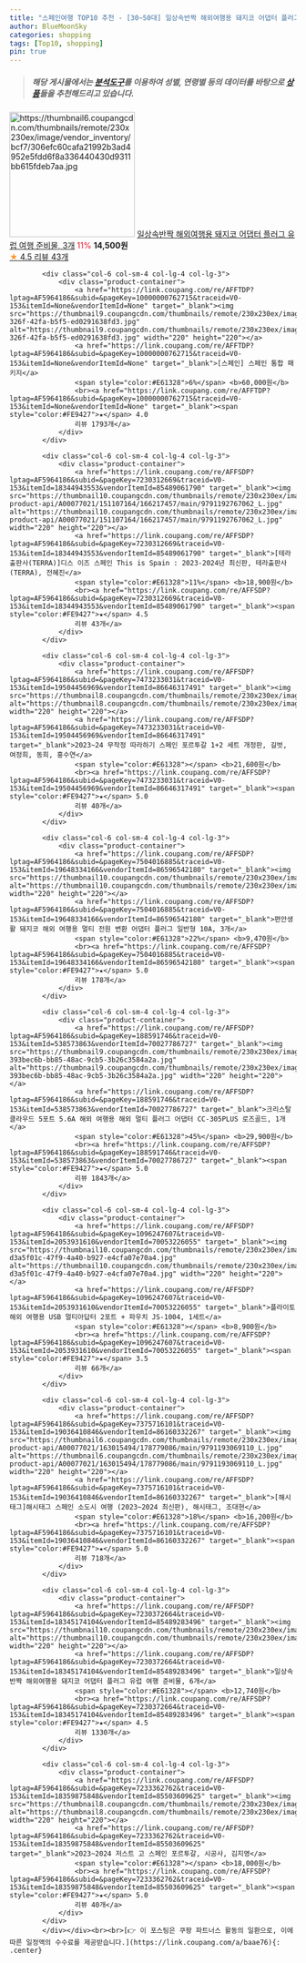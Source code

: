 ```yaml
---
title: "스페인여행 TOP10 추천 - [30~50대] 일상속반짝 해외여행용 돼지코 어댑터 플러그 유럽 여행 준비물, 3개"
author: BlueMoonSky
categories: shopping
tags: [Top10, shopping]
pin: true
---
```


> ##### 해당 게시물에서는 [**분석도구**](https://itemscout.io/)를 이용하여 **성별**, **연령별** 등의 데이터를 바탕으로 [**상품**](https://link.coupang.com/a/baae76)들을 추천해드리고 있습니다.
<div class="container"><div class="row">
            <div class="col-6 col-sm-4 col-lg-4 col-lg-3">
                <div class="product-container">
                    <a href="https://link.coupang.com/re/AFFSDP?lptag=AF5964186&subid=&pageKey=7230372664&traceid=V0-153&itemId=18345174107&vendorItemId=85489283504" target="_blank"><img src="https://thumbnail6.coupangcdn.com/thumbnails/remote/230x230ex/image/vendor_inventory/bcf7/306efc60cafa21992b3ad4952e5fdd6f8a336440430d9311bb615fdeb7aa.jpg" alt="https://thumbnail6.coupangcdn.com/thumbnails/remote/230x230ex/image/vendor_inventory/bcf7/306efc60cafa21992b3ad4952e5fdd6f8a336440430d9311bb615fdeb7aa.jpg" width="220" height="220"></a>
                    <a href="https://link.coupang.com/re/AFFSDP?lptag=AF5964186&subid=&pageKey=7230372664&traceid=V0-153&itemId=18345174107&vendorItemId=85489283504" target="_blank">일상속반짝 해외여행용 돼지코 어댑터 플러그 유럽 여행 준비물, 3개</a>
                    <span style="color:#E61328">11%</span> <b>14,500원</b>
                    <br><a href="https://link.coupang.com/re/AFFSDP?lptag=AF5964186&subid=&pageKey=7230372664&traceid=V0-153&itemId=18345174107&vendorItemId=85489283504" target="_blank"><span style="color:#FE9427">★</span> 4.5
                    리뷰 43개</a>
                </div>
            </div>
            
            <div class="col-6 col-sm-4 col-lg-4 col-lg-3">
                <div class="product-container">
                    <a href="https://link.coupang.com/re/AFFTDP?lptag=AF5964186&subid=&pageKey=10000000762715&traceid=V0-153&itemId=None&vendorItemId=None" target="_blank"><img src="https://thumbnail9.coupangcdn.com/thumbnails/remote/230x230ex/image/travel_reactor/travelConnect/common/A00238896/ad899d39-326f-42fa-b5f5-ed0291638fd3.jpg" alt="https://thumbnail9.coupangcdn.com/thumbnails/remote/230x230ex/image/travel_reactor/travelConnect/common/A00238896/ad899d39-326f-42fa-b5f5-ed0291638fd3.jpg" width="220" height="220"></a>
                    <a href="https://link.coupang.com/re/AFFTDP?lptag=AF5964186&subid=&pageKey=10000000762715&traceid=V0-153&itemId=None&vendorItemId=None" target="_blank">[스페인] 스페인 통합 패키지</a>
                    <span style="color:#E61328">6%</span> <b>60,000원</b>
                    <br><a href="https://link.coupang.com/re/AFFTDP?lptag=AF5964186&subid=&pageKey=10000000762715&traceid=V0-153&itemId=None&vendorItemId=None" target="_blank"><span style="color:#FE9427">★</span> 4.0
                    리뷰 1793개</a>
                </div>
            </div>
            
            <div class="col-6 col-sm-4 col-lg-4 col-lg-3">
                <div class="product-container">
                    <a href="https://link.coupang.com/re/AFFSDP?lptag=AF5964186&subid=&pageKey=7230312669&traceid=V0-153&itemId=18344943553&vendorItemId=85489061790" target="_blank"><img src="https://thumbnail10.coupangcdn.com/thumbnails/remote/230x230ex/image/retail-product-api/A00077021/151107164/166217457/main/9791192767062_L.jpg" alt="https://thumbnail10.coupangcdn.com/thumbnails/remote/230x230ex/image/retail-product-api/A00077021/151107164/166217457/main/9791192767062_L.jpg" width="220" height="220"></a>
                    <a href="https://link.coupang.com/re/AFFSDP?lptag=AF5964186&subid=&pageKey=7230312669&traceid=V0-153&itemId=18344943553&vendorItemId=85489061790" target="_blank">[테라출판사(TERRA)]디스 이즈 스페인 This is Spain : 2023-2024년 최신판, 테라출판사(TERRA), 전혜진</a>
                    <span style="color:#E61328">11%</span> <b>18,900원</b>
                    <br><a href="https://link.coupang.com/re/AFFSDP?lptag=AF5964186&subid=&pageKey=7230312669&traceid=V0-153&itemId=18344943553&vendorItemId=85489061790" target="_blank"><span style="color:#FE9427">★</span> 4.5
                    리뷰 43개</a>
                </div>
            </div>
            
            <div class="col-6 col-sm-4 col-lg-4 col-lg-3">
                <div class="product-container">
                    <a href="https://link.coupang.com/re/AFFSDP?lptag=AF5964186&subid=&pageKey=7473233031&traceid=V0-153&itemId=19504456969&vendorItemId=86646317491" target="_blank"><img src="https://thumbnail8.coupangcdn.com/thumbnails/remote/230x230ex/image/rs_quotation_api/ouqt7ij4/df459ed24cce494f9a767c88e2d9d909.jpg" alt="https://thumbnail8.coupangcdn.com/thumbnails/remote/230x230ex/image/rs_quotation_api/ouqt7ij4/df459ed24cce494f9a767c88e2d9d909.jpg" width="220" height="220"></a>
                    <a href="https://link.coupang.com/re/AFFSDP?lptag=AF5964186&subid=&pageKey=7473233031&traceid=V0-153&itemId=19504456969&vendorItemId=86646317491" target="_blank">2023~24 무작정 따라하기 스페인 포르투갈 1+2 세트 개정판, 길벗, 여정희, 동희, 홍수연</a>
                    <span style="color:#E61328"></span> <b>21,600원</b>
                    <br><a href="https://link.coupang.com/re/AFFSDP?lptag=AF5964186&subid=&pageKey=7473233031&traceid=V0-153&itemId=19504456969&vendorItemId=86646317491" target="_blank"><span style="color:#FE9427">★</span> 5.0
                    리뷰 40개</a>
                </div>
            </div>
            
            <div class="col-6 col-sm-4 col-lg-4 col-lg-3">
                <div class="product-container">
                    <a href="https://link.coupang.com/re/AFFSDP?lptag=AF5964186&subid=&pageKey=7504016885&traceid=V0-153&itemId=19648334166&vendorItemId=86596542180" target="_blank"><img src="https://thumbnail10.coupangcdn.com/thumbnails/remote/230x230ex/image/vendor_inventory/08ba/a17fff945e9421e19a3f72f93db34796913e83088ca581763b0d8b1dbbe3.jpg" alt="https://thumbnail10.coupangcdn.com/thumbnails/remote/230x230ex/image/vendor_inventory/08ba/a17fff945e9421e19a3f72f93db34796913e83088ca581763b0d8b1dbbe3.jpg" width="220" height="220"></a>
                    <a href="https://link.coupang.com/re/AFFSDP?lptag=AF5964186&subid=&pageKey=7504016885&traceid=V0-153&itemId=19648334166&vendorItemId=86596542180" target="_blank">편안생활 돼지코 해외 여행용 멀티 전원 변환 어댑터 플러그 일반형 10A, 3개</a>
                    <span style="color:#E61328">22%</span> <b>9,470원</b>
                    <br><a href="https://link.coupang.com/re/AFFSDP?lptag=AF5964186&subid=&pageKey=7504016885&traceid=V0-153&itemId=19648334166&vendorItemId=86596542180" target="_blank"><span style="color:#FE9427">★</span> 5.0
                    리뷰 178개</a>
                </div>
            </div>
            
            <div class="col-6 col-sm-4 col-lg-4 col-lg-3">
                <div class="product-container">
                    <a href="https://link.coupang.com/re/AFFSDP?lptag=AF5964186&subid=&pageKey=188591746&traceid=V0-153&itemId=538573863&vendorItemId=70027786727" target="_blank"><img src="https://thumbnail9.coupangcdn.com/thumbnails/remote/230x230ex/image/retail/images/3671197960036634-393bec6b-bb85-48ac-9cb5-3b26c3584a2a.jpg" alt="https://thumbnail9.coupangcdn.com/thumbnails/remote/230x230ex/image/retail/images/3671197960036634-393bec6b-bb85-48ac-9cb5-3b26c3584a2a.jpg" width="220" height="220"></a>
                    <a href="https://link.coupang.com/re/AFFSDP?lptag=AF5964186&subid=&pageKey=188591746&traceid=V0-153&itemId=538573863&vendorItemId=70027786727" target="_blank">크리스탈클라우드 5포트 5.6A 해외 여행용 해외 멀티 플러그 어댑터 CC-305PLUS 로즈골드, 1개</a>
                    <span style="color:#E61328">45%</span> <b>29,900원</b>
                    <br><a href="https://link.coupang.com/re/AFFSDP?lptag=AF5964186&subid=&pageKey=188591746&traceid=V0-153&itemId=538573863&vendorItemId=70027786727" target="_blank"><span style="color:#FE9427">★</span> 5.0
                    리뷰 1843개</a>
                </div>
            </div>
            
            <div class="col-6 col-sm-4 col-lg-4 col-lg-3">
                <div class="product-container">
                    <a href="https://link.coupang.com/re/AFFSDP?lptag=AF5964186&subid=&pageKey=1096247607&traceid=V0-153&itemId=2053931610&vendorItemId=70053226055" target="_blank"><img src="https://thumbnail10.coupangcdn.com/thumbnails/remote/230x230ex/image/retail/images/1210741063615776-d3a5f01c-47f9-4a40-b927-e4cfa07e70a4.jpg" alt="https://thumbnail10.coupangcdn.com/thumbnails/remote/230x230ex/image/retail/images/1210741063615776-d3a5f01c-47f9-4a40-b927-e4cfa07e70a4.jpg" width="220" height="220"></a>
                    <a href="https://link.coupang.com/re/AFFSDP?lptag=AF5964186&subid=&pageKey=1096247607&traceid=V0-153&itemId=2053931610&vendorItemId=70053226055" target="_blank">플라이토 해외 여행용 USB 멀티아답터 2포트 + 파우치 JS-1004, 1세트</a>
                    <span style="color:#E61328"></span> <b>8,900원</b>
                    <br><a href="https://link.coupang.com/re/AFFSDP?lptag=AF5964186&subid=&pageKey=1096247607&traceid=V0-153&itemId=2053931610&vendorItemId=70053226055" target="_blank"><span style="color:#FE9427">★</span> 3.5
                    리뷰 66개</a>
                </div>
            </div>
            
            <div class="col-6 col-sm-4 col-lg-4 col-lg-3">
                <div class="product-container">
                    <a href="https://link.coupang.com/re/AFFSDP?lptag=AF5964186&subid=&pageKey=7375716101&traceid=V0-153&itemId=19036410846&vendorItemId=86160332267" target="_blank"><img src="https://thumbnail6.coupangcdn.com/thumbnails/remote/230x230ex/image/retail-product-api/A00077021/163015494/178779086/main/9791193069110_L.jpg" alt="https://thumbnail6.coupangcdn.com/thumbnails/remote/230x230ex/image/retail-product-api/A00077021/163015494/178779086/main/9791193069110_L.jpg" width="220" height="220"></a>
                    <a href="https://link.coupang.com/re/AFFSDP?lptag=AF5964186&subid=&pageKey=7375716101&traceid=V0-153&itemId=19036410846&vendorItemId=86160332267" target="_blank">[해시태그]해시태그 스페인 소도시 여행 (2023~2024 최신판), 해시태그, 조대현</a>
                    <span style="color:#E61328">18%</span> <b>16,200원</b>
                    <br><a href="https://link.coupang.com/re/AFFSDP?lptag=AF5964186&subid=&pageKey=7375716101&traceid=V0-153&itemId=19036410846&vendorItemId=86160332267" target="_blank"><span style="color:#FE9427">★</span> 5.0
                    리뷰 718개</a>
                </div>
            </div>
            
            <div class="col-6 col-sm-4 col-lg-4 col-lg-3">
                <div class="product-container">
                    <a href="https://link.coupang.com/re/AFFSDP?lptag=AF5964186&subid=&pageKey=7230372664&traceid=V0-153&itemId=18345174104&vendorItemId=85489283496" target="_blank"><img src="https://thumbnail10.coupangcdn.com/thumbnails/remote/230x230ex/image/vendor_inventory/0af1/e2d6eef538387673c570e0bd67fcdbd7c1b45c116d144e87dd6a2c0b6439.jpg" alt="https://thumbnail10.coupangcdn.com/thumbnails/remote/230x230ex/image/vendor_inventory/0af1/e2d6eef538387673c570e0bd67fcdbd7c1b45c116d144e87dd6a2c0b6439.jpg" width="220" height="220"></a>
                    <a href="https://link.coupang.com/re/AFFSDP?lptag=AF5964186&subid=&pageKey=7230372664&traceid=V0-153&itemId=18345174104&vendorItemId=85489283496" target="_blank">일상속반짝 해외여행용 돼지코 어댑터 플러그 유럽 여행 준비물, 6개</a>
                    <span style="color:#E61328"></span> <b>12,740원</b>
                    <br><a href="https://link.coupang.com/re/AFFSDP?lptag=AF5964186&subid=&pageKey=7230372664&traceid=V0-153&itemId=18345174104&vendorItemId=85489283496" target="_blank"><span style="color:#FE9427">★</span> 4.5
                    리뷰 1330개</a>
                </div>
            </div>
            
            <div class="col-6 col-sm-4 col-lg-4 col-lg-3">
                <div class="product-container">
                    <a href="https://link.coupang.com/re/AFFSDP?lptag=AF5964186&subid=&pageKey=7233362762&traceid=V0-153&itemId=18359875848&vendorItemId=85503609625" target="_blank"><img src="https://thumbnail8.coupangcdn.com/thumbnails/remote/230x230ex/image/rs_quotation_api/sfcvkpf9/7e30b533e3e5477ca48316f9e8850359.jpg" alt="https://thumbnail8.coupangcdn.com/thumbnails/remote/230x230ex/image/rs_quotation_api/sfcvkpf9/7e30b533e3e5477ca48316f9e8850359.jpg" width="220" height="220"></a>
                    <a href="https://link.coupang.com/re/AFFSDP?lptag=AF5964186&subid=&pageKey=7233362762&traceid=V0-153&itemId=18359875848&vendorItemId=85503609625" target="_blank">2023~2024 저스트 고 스페인 포르투갈, 시공사, 김지영</a>
                    <span style="color:#E61328"></span> <b>18,000원</b>
                    <br><a href="https://link.coupang.com/re/AFFSDP?lptag=AF5964186&subid=&pageKey=7233362762&traceid=V0-153&itemId=18359875848&vendorItemId=85503609625" target="_blank"><span style="color:#FE9427">★</span> 5.0
                    리뷰 40개</a>
                </div>
            </div>
            </div></div><br><br>[👉 이 포스팅은 쿠팡 파트너스 활동의 일환으로, 이에 따른 일정액의 수수료를 제공받습니다.](https://link.coupang.com/a/baae76){: .center}